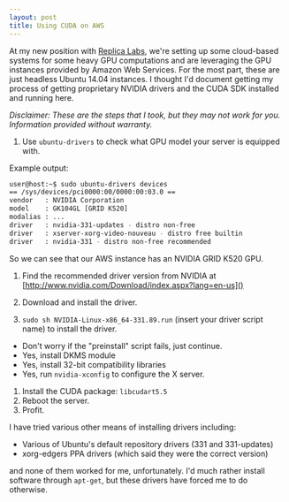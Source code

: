 ```yaml
---
layout: post
title: Using CUDA on AWS
---
```


At my new position with [Replica Labs](http://replicalabs.com), we're setting up some cloud-based systems for some heavy GPU computations and are leveraging the GPU instances provided by Amazon Web Services. For the most part, these are just headless Ubuntu 14.04 instances. I thought I'd document getting my process of getting proprietary NVIDIA drivers and the CUDA SDK installed and running here.

*Disclaimer: These are the steps that I took, but they may not work for you. Information provided without warranty.*

1. Use `ubuntu-drivers` to check what GPU model your server is equipped with.

  Example output:

```bash
user@host:~$ sudo ubuntu-drivers devices
== /sys/devices/pci0000:00/0000:00:03.0 ==
vendor   : NVIDIA Corporation
model    : GK104GL [GRID K520]
modalias : ...
driver   : nvidia-331-updates - distro non-free
driver   : xserver-xorg-video-nouveau - distro free builtin
driver   : nvidia-331 - distro non-free recommended
```

  So we can see that our AWS instance has an NVIDIA GRID K520 GPU.

1. Find the recommended driver version from NVIDIA at [http://www.nvidia.com/Download/index.aspx?lang=en-us]()

1. Download and install the driver.
1. `sudo sh NVIDIA-Linux-x86_64-331.89.run` (insert your driver script name) to install the driver.
  - Don't worry if the "preinstall" script fails, just continue.
  - Yes, install DKMS module
  - Yes, install 32-bit compatibility libraries
  - Yes, run `nvidia-xconfig` to configure the X server.

1. Install the CUDA package: `libcudart5.5`
1. Reboot the server.
1. Profit.

I have tried various other means of installing drivers including:

- Various of Ubuntu's default repository drivers (331 and 331-updates)
- xorg-edgers PPA drivers (which said they were the correct version)

and none of them worked for me, unfortunately. I'd much rather install software through `apt-get`, but these drivers have forced me to do otherwise.

